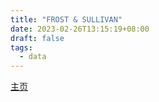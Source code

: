 ```yaml
---
title: "FROST & SULLIVAN"
date: 2023-02-26T13:15:19+08:00
draft: false
tags:
  - data
---
```


[主页](https://www.frost.com/)
